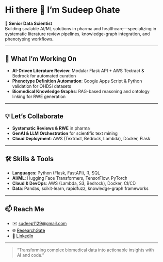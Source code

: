 # Hi there 👋 I’m Sudeep Ghate

**🔬 Senior Data Scientist**  
Building scalable AI/ML solutions in pharma and healthcare—specializing in systematic literature review pipelines, knowledge-graph integration, and phenotyping workflows.

---

## 🚀 What I’m Working On
- **AI-Driven Literature Review**: Modular Flask API + AWS Textract & Bedrock for automated curation  
- **Phenotype Definition Automation**: Google Apps Script & Python validation for OHDSI datasets  
- **Biomedical Knowledge Graphs**: RAG-based reasoning and ontology linking for RWE generation  

---

## 💡 Let’s Collaborate
- **Systematic Reviews & RWE** in pharma  
- **GenAI & LLM Orchestration** for scientific text mining  
- **Cloud Deployment**: AWS (Textract, Bedrock, Lambda), Docker, Flask  

---

## 🛠 Skills & Tools
- **Languages**: Python (Flask, FastAPI), R, SQL  
- **AI/ML**: Hugging Face Transformers, TensorFlow, PyTorch  
- **Cloud & DevOps**: AWS (Lambda, S3, Bedrock), Docker, CI/CD  
- **Data**: Pandas, scikit-learn, rapidfuzz, knowledge-graph frameworks  

---

## 📫 Reach Me
- ✉️ sudeep1129@gmail.com  
- 🌐 [ResearchGate](https://www.researchgate.net/profile/Sudeep_Ghate)  
- 🔗 [LinkedIn](https://www.linkedin.com/in/sudeep-ghate)  

---

> “Transforming complex biomedical data into actionable insights with AI and code.”  

